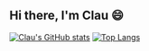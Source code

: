## Hi there, I'm Clau 😄
 [![Clau's GitHub stats](https://github-readme-stats.vercel.app/api?username=clauBv23&show_icons=true&count_private=true&theme=tokyonight)](https://github.com/anuraghazra/github-readme-stats)
[![Top Langs](https://github-readme-stats.vercel.app/api/top-langs/?username=clauBv23&show_icons=true&count_private=true&theme=tokyonight&langs_count=8)](https://github.com/anuraghazra/github-readme-stats)

<!--
**clauBv23/clauBv23** is a ✨ _special_ ✨ repository because its `README.md` (this file) appears on your GitHub profile.

Here are some ideas to get you started:

- 🔭 I’m currently working on ...
- 🌱 I’m currently learning ...
- 👯 I’m looking to collaborate on ...
- 🤔 I’m looking for help with ...
- 💬 Ask me about ...
- 📫 How to reach me: ...
- 😄 Pronouns: ...
- ⚡ Fun fact: ...
-->
